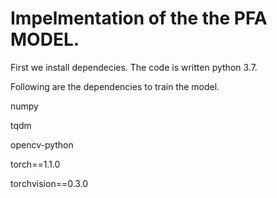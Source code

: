 # Impelmentation of the the PFA MODEL.

First we install dependecies. The code is written python 3.7.

Following are the dependencies to train the model.
  
  numpy
  
  tqdm
  
  opencv-python
  
  torch==1.1.0
  
  torchvision==0.3.0

